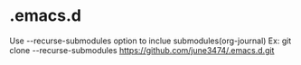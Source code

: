 # .emacs.d
Use --recurse-submodules option to inclue submodules(org-journal)
Ex: git clone --recurse-submodules https://github.com/june3474/.emacs.d.git
